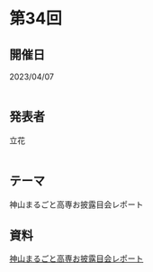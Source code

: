 # 第34回  
## 開催日  
2023/04/07  
<br>

## 発表者  
立花  
<br>

## テーマ  
神山まるごと高専お披露目会レポート
<br>

## 資料  
[神山まるごと高専お披露目会レポート](https://tachibanahajime.github.io/group/no34/no34.pdf "第34回")  
<br>

